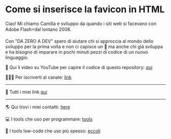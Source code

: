 # Come si inserisce la favicon in HTML

Ciao! Mi chiamo Camilla e sviluppo da quando i siti web si facevano con Adobe Flash⚡dal lontano 2008.

Con "DA ZERO A DEV" spero di aiutare chi si approccia al mondo dello sviluppo per la prima volta e non ci capisce un 🐠 ma anche chi già sviluppa e ha bisogno di imparare in pochi minuti pezzi di codice di un nuovo linguaggio.


🎥 Qui il video su YouTube per capire il codice di questo repository: [qui](https://youtu.be/z87ZWnk7Pww)

👩🏼‍💻 Per iscriverti al canale: [link](https://www.youtube.com/@dazeroadev?sub_confirmation=1)

------

🔗 Tutti i miei link [qui](https://www.dazeroadev.com/link.html)

------

🌎 Qui trovi i miei contatti: [here](https://www.dazeroadev.com/link.html)

💻 I tools che uso per programmare: [tools](https://www.dazeroadev.com/link.html?tag=programs)

🧩 I tools low-code che uso più spesso: [eccoli](https://www.dazeroadev.com/link.html?tag=low)
